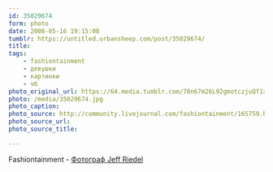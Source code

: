 ```yaml
---
id: 35029674
form: photo
date: 2008-05-16 19:15:00
tumblr: https://untitled.urbansheep.com/post/35029674/
title:
tags:
    - fashiontainment
    - девушки
    - картинки
    - чб
photo_original_url: https://64.media.tumblr.com/78n67m26L92gmotczjuQf1sY_400.jpg
photo: /media/35029674.jpg
photo_caption: 
photo_source: http://community.livejournal.com/fashiontainment/165759.html
photo_source_url:
photo_source_title:

---
```


<p>Fashiontainment - <a href="http://community.livejournal.com/fashiontainment/165759.html">Фотограф Jeff Riedel</a></p>
